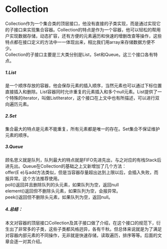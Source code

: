 # Collection

Collection作为一个集合类的顶层接口，他没有直接的子类实现，而是通过实现它的子接口来实现集合容器。Collection的特点是作为一个容器，他可以轻松的帮用户实现数据存储，动态扩容，还有方便的元素遍历和快速的增删改查等操作，这些特点都在接口定义的方法中一一体现出来，相比我们用array来存储数据方便不少。  
Collection的子接口主要是三大类分别是List，Set和Queue。这三个接口各有特点。  
##### 1.List
是一个顺序存放的容器，他会保存元素的插入顺序，当然元素也可以通过下标位置直接插入和删除。List容器同时允许重复的元素插入和多个null元素。List提供了一个特殊的iterator，叫做ListIterator，这个接口在上文中也有所描述，可以进行双向遍历元素。
##### 2.Set
集合最大的特点是元素不能重复，所有元素都是唯一的存在。Set集合不保证维护元素的顺序。
##### 3.Queue
顾名思义就是队列，队列最大的特点就是FIFO先进先出，与之对应的有栈Stack后进先出。Queue在Collection的基础之上又新增加了几个方法：  
offer(E e)与add方法类似，但是当容器存量超出达到上限以后，会插入失败，而报异常。这个方法推荐使用。  
poll()返回并且删除队列的头元素，如果队列为空，返回null  
element()返回但不删除头元素，如果队列为空，会报异常。  
peek()返回但不删除头元素，如果队列为空，返回null。  

##### 4.总结：
本文对容器的顶层接口Collection及其子接口做了介绍，在这个接口的规范下，衍生出了非常多的子类，这些子类都风格迥异，各有千秋。但总体来说就是为了满足对容器内部元素的不同操作，无非就是快速存储，读取遍历，排序等等。后面的文章会逐一对其介绍。
